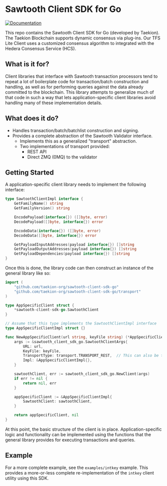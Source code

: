 Sawtooth Client SDK for Go
======================================

[![Documentation](https://godoc.org/github.com/taekion-org/sawtooth-client-sdk-go?status.svg)](http://godoc.org/github.com/taekion-org/sawtooth-client-sdk-go)

This repo contains the Sawtooth Client SDK for Go (developed by Taekion). The Taekion Blockchain supports dynamic consensus via plug-ins.  Our TFS Lite Client uses a customized consensus algorithm to integrated with the Hedera Consensus Service (HCS).  

What is it for?
---------------

Client libraries that interface with Sawtooth transaction processors tend to repeat a lot of boilerplate
code for transaction/batch construction and handling, as well as for performing queries against the data
already committed to the blockchain. This library attempts to generalize much of that code in such a way
that lets application-specific client libraries avoid handling many of these implementation details.

What does it do?
----------------
- Handles transaction/batch/batchlist construction and signing.
- Provides a complete abstraction of the Sawtooth Validator interface.
    - Implements this as a generalized "transport" abstraction.
    - Two implementations of transport provided:
        - REST API
        - Direct ZMQ (0MQ) to the validator 

Getting Started
---------------

A application-specific client library needs to implement the following interface:
```go
type SawtoothClientImpl interface {
    GetFamilyName() string
    GetFamilyVersion() string

    EncodePayload(interface{}) ([]byte, error)
    DecodePayload([]byte, interface{}) error

    EncodeData(interface{}) ([]byte, error)
    DecodeData([]byte, interface{}) error

    GetPayloadInputAddresses(payload interface{}) []string
    GetPayloadOutputAddresses(payload interface{}) []string
    GetPayloadDependencies(payload interface{}) []string
}
```

Once this is done, the library code can then construct an instance of the general library like so:
```go
import (
    "github.com/taekion-org/sawtooth-client-sdk-go"
    "github.com/taekion-org/sawtooth-client-sdk-go/transport"
)

type AppSpecificClient struct {
    *sawtooth-client-sdk-go.SawtoothClient
}

// Assume that this type implements the SawtoothClientImpl interface
type AppSpecificClientImpl struct {}

func NewAppSpecificClient(url string, keyFile string) (*AppSpecificClient, error) {
    args := &sawtooth_client_sdk_go.SawtoothClientArgs{
        URL: url,
        KeyFile: keyFile,
        TransportType: transport.TRANSPORT_REST,  // This can also be transport.TRANSPORT_ZMQ
        Impl: &AppSpecificClientImpl{},
    }

    sawtoothClient, err := sawtooth_client_sdk_go.NewClient(args)
    if err != nil {
        return nil, err
    }

    appSpecificClient := &AppSpecificClientImpl{
        SawtoothClient: sawtoothClient,
    }

    return appSpecificClient, nil
}
```

At this point, the basic structure of the client is in place. Application-specific logic and functionality
can be implemented using the functions that the general library provides for executing transactions and queries.

Example
-------
For a more complete example, see the `examples/intkey` example. This provides a more-or-less complete re-implementation
of the `intkey` client utility using this SDK.
